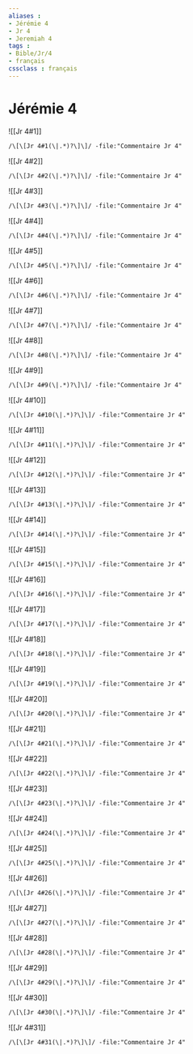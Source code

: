 ```yaml
---
aliases : 
- Jérémie 4
- Jr 4
- Jeremiah 4
tags : 
- Bible/Jr/4
- français
cssclass : français
---
```


# Jérémie 4

![[Jr 4#1]]

```query
/\[\[Jr 4#1(\|.*)?\]\]/ -file:"Commentaire Jr 4"
```

![[Jr 4#2]]

```query
/\[\[Jr 4#2(\|.*)?\]\]/ -file:"Commentaire Jr 4"
```

![[Jr 4#3]]

```query
/\[\[Jr 4#3(\|.*)?\]\]/ -file:"Commentaire Jr 4"
```

![[Jr 4#4]]

```query
/\[\[Jr 4#4(\|.*)?\]\]/ -file:"Commentaire Jr 4"
```

![[Jr 4#5]]

```query
/\[\[Jr 4#5(\|.*)?\]\]/ -file:"Commentaire Jr 4"
```

![[Jr 4#6]]

```query
/\[\[Jr 4#6(\|.*)?\]\]/ -file:"Commentaire Jr 4"
```

![[Jr 4#7]]

```query
/\[\[Jr 4#7(\|.*)?\]\]/ -file:"Commentaire Jr 4"
```

![[Jr 4#8]]

```query
/\[\[Jr 4#8(\|.*)?\]\]/ -file:"Commentaire Jr 4"
```

![[Jr 4#9]]

```query
/\[\[Jr 4#9(\|.*)?\]\]/ -file:"Commentaire Jr 4"
```

![[Jr 4#10]]

```query
/\[\[Jr 4#10(\|.*)?\]\]/ -file:"Commentaire Jr 4"
```

![[Jr 4#11]]

```query
/\[\[Jr 4#11(\|.*)?\]\]/ -file:"Commentaire Jr 4"
```

![[Jr 4#12]]

```query
/\[\[Jr 4#12(\|.*)?\]\]/ -file:"Commentaire Jr 4"
```

![[Jr 4#13]]

```query
/\[\[Jr 4#13(\|.*)?\]\]/ -file:"Commentaire Jr 4"
```

![[Jr 4#14]]

```query
/\[\[Jr 4#14(\|.*)?\]\]/ -file:"Commentaire Jr 4"
```

![[Jr 4#15]]

```query
/\[\[Jr 4#15(\|.*)?\]\]/ -file:"Commentaire Jr 4"
```

![[Jr 4#16]]

```query
/\[\[Jr 4#16(\|.*)?\]\]/ -file:"Commentaire Jr 4"
```

![[Jr 4#17]]

```query
/\[\[Jr 4#17(\|.*)?\]\]/ -file:"Commentaire Jr 4"
```

![[Jr 4#18]]

```query
/\[\[Jr 4#18(\|.*)?\]\]/ -file:"Commentaire Jr 4"
```

![[Jr 4#19]]

```query
/\[\[Jr 4#19(\|.*)?\]\]/ -file:"Commentaire Jr 4"
```

![[Jr 4#20]]

```query
/\[\[Jr 4#20(\|.*)?\]\]/ -file:"Commentaire Jr 4"
```

![[Jr 4#21]]

```query
/\[\[Jr 4#21(\|.*)?\]\]/ -file:"Commentaire Jr 4"
```

![[Jr 4#22]]

```query
/\[\[Jr 4#22(\|.*)?\]\]/ -file:"Commentaire Jr 4"
```

![[Jr 4#23]]

```query
/\[\[Jr 4#23(\|.*)?\]\]/ -file:"Commentaire Jr 4"
```

![[Jr 4#24]]

```query
/\[\[Jr 4#24(\|.*)?\]\]/ -file:"Commentaire Jr 4"
```

![[Jr 4#25]]

```query
/\[\[Jr 4#25(\|.*)?\]\]/ -file:"Commentaire Jr 4"
```

![[Jr 4#26]]

```query
/\[\[Jr 4#26(\|.*)?\]\]/ -file:"Commentaire Jr 4"
```

![[Jr 4#27]]

```query
/\[\[Jr 4#27(\|.*)?\]\]/ -file:"Commentaire Jr 4"
```

![[Jr 4#28]]

```query
/\[\[Jr 4#28(\|.*)?\]\]/ -file:"Commentaire Jr 4"
```

![[Jr 4#29]]

```query
/\[\[Jr 4#29(\|.*)?\]\]/ -file:"Commentaire Jr 4"
```

![[Jr 4#30]]

```query
/\[\[Jr 4#30(\|.*)?\]\]/ -file:"Commentaire Jr 4"
```

![[Jr 4#31]]

```query
/\[\[Jr 4#31(\|.*)?\]\]/ -file:"Commentaire Jr 4"
```

